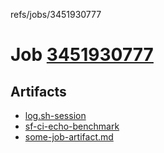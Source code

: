 refs/jobs/3451930777

# Job [3451930777](https://github.com/rokmoln/support-firecloud/runs/3451930777?check_suite_focus=true)

## Artifacts

* [log.sh-session](log.sh-session)
* [sf-ci-echo-benchmark](sf-ci-echo-benchmark)
* [some-job-artifact.md](some-job-artifact.md)

